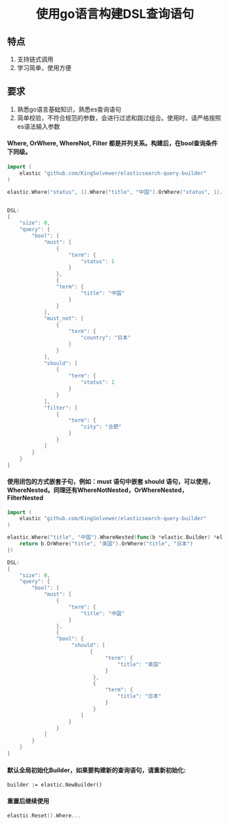 <h1 align="center">使用go语言构建DSL查询语句</h1>

## 特点
1. 支持链式调用
2. 学习简单，使用方便

## 要求
1. 熟悉go语言基础知识，熟悉es查询语句
2. 简单校验，不符合规范的参数，会进行过滤和跳过组合。使用时，请严格按照es语法输入参数

#### Where, OrWhere, WhereNot, Filter 都是并列关系。构建后，在bool查询条件下同级。
```go
import (
    elastic "github.com/KingSolvewer/elasticsearch-query-builder"
)

elastic.Where("status", 1).Where("title", "中国").OrWhere("status", 1).WhereNot("country", "日本").Filter("city", "合肥")


DSL:
{
    "size": 0,
    "query": {
        "bool": {
            "must": [
                {
                    "term": {
                        "status": 1
                    }
                },
                {
                "term": {
                        "title": "中国"
                    }
                }
            ],
            "must_not": [
                {
                    "term": {
                        "country": "日本"
                    }
                }
            ],
            "should": [
                {
                    "term": {
                        "status": 1
                    }
                }
            ],
            "filter": [
                {
                    "term": {
                        "city": "合肥"
                    }
                }
            ]
        }
    }
}
```

#### 使用闭包的方式嵌套子句，例如：must 语句中嵌套 should 语句，可以使用，WhereNested。同理还有WhereNotNested，OrWhereNested，FilterNested
```go
import (
    elastic "github.com/KingSolvewer/elasticsearch-query-builder"
)

elastic.Where("title", "中国").WhereNested(func(b *elastic.Builder) *elastic.Builder {
    return b.OrWhere("title", "美国").OrWhere("title", "日本")
})

DSL:
{
    "size": 0,
    "query": {
        "bool": {
            "must": [
                {
                    "term": {
                        "title": "中国"
                    }
                },
                {
                "bool": {
                     "should": [
                           {
                                "term": {
                                    "title": "美国"
                                }
                            },
                            {
                                "term": {
                                    "title": "日本"
                                }
                            }
                        ]
                    }
                }
            ]
        }
    }
}
```


#### 默认全局初始化Builder，如果要构建新的查询语句，请重新初始化:
```
builder := elastic.NewBuilder()
```

#### 重置后继续使用
```go
elastic.Reset().Where...

```
